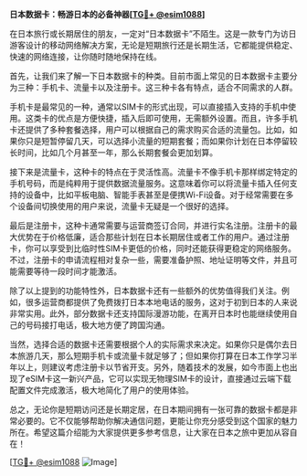 **日本数据卡：畅游日本的必备神器[[TG💪+ @esim1088](https://t.me/s/esim1088)]**

在日本旅行或长期居住的朋友，一定对“日本数据卡”不陌生。这是一款专门为访日游客设计的移动网络解决方案，无论是短期旅行还是长期生活，它都能提供稳定、快速的网络连接，让你随时随地保持在线。

首先，让我们来了解一下日本数据卡的种类。目前市面上常见的日本数据卡主要分为三种：手机卡、流量卡以及注册卡。这三种卡各有特点，适合不同需求的人群。

手机卡是最常见的一种，通常以SIM卡的形式出现，可以直接插入支持的手机中使用。这类卡的优点是方便快捷，插入后即可使用，无需额外设置。而且，许多手机卡还提供了多种套餐选择，用户可以根据自己的需求购买合适的流量包。比如，如果你只是短暂停留几天，可以选择小流量的短期套餐；而如果你计划在日本停留较长时间，比如几个月甚至一年，那么长期套餐会更加划算。

接下来是流量卡，这种卡的特点在于灵活性高。流量卡不像手机卡那样绑定特定的手机号码，而是纯粹用于提供数据流量服务。这意味着你可以将流量卡插入任何支持的设备中，比如平板电脑、智能手表甚至是便携Wi-Fi设备。对于经常需要在多个设备间切换使用的用户来说，流量卡无疑是一个很好的选择。

最后是注册卡，这种卡通常需要与运营商签订合同，并进行实名注册。注册卡的最大优势在于价格低廉，适合那些计划在日本长期居住或者工作的用户。通过注册卡，你可以享受到比临时性SIM卡更低的价格，同时还能获得更稳定的网络服务。不过，注册卡的申请流程相对复杂一些，需要准备护照、地址证明等文件，并且可能需要等待一段时间才能激活。

除了以上提到的功能特性外，日本数据卡还有一些额外的优势值得我们关注。例如，很多运营商都提供了免费拨打日本本地电话的服务，这对于初到日本的人来说非常实用。此外，部分数据卡还支持国际漫游功能，在离开日本时也能继续使用自己的号码接打电话，极大地方便了跨国沟通。

当然，选择合适的数据卡还需要根据个人的实际需求来决定。如果你只是偶尔去日本旅游几天，那么短期手机卡或流量卡就足够了；但如果你打算在日本工作学习半年以上，则建议考虑注册卡以节省开支。另外，随着技术的发展，如今市面上也出现了eSIM卡这一新兴产品，它可以实现无物理SIM卡的设计，直接通过云端下载配置文件完成激活，极大地简化了用户的使用体验。

总之，无论你是短期访问还是长期定居，在日本期间拥有一张可靠的数据卡都是非常必要的。它不仅能够帮助你解决通信问题，更能让你充分感受到这个国家的魅力所在。希望这篇介绍能为大家提供更多参考信息，让大家在日本之旅中更加从容自在！

[[TG💪+ @esim1088](https://t.me/s/esim1088) ![Image](https://i.postimg.cc/4NQfJmqS/Snipaste-2025-05-13-00-14-12.png)]